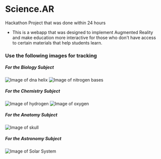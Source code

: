 # Science.AR
Hackathon Project that was done within 24 hours
- This is a webapp that was designed to implement Augmented Reality
  and make education more interactive for those who don't have access
  to certain materials that help students learn.

### Use the following images for tracking

##### For the Biology Subject
![Image of dna helix](https://garettpf.github.io/Science.AR/img/pattern-dnahelix.png)
![Image of nitrogen bases](https://garettpf.github.io/Science.AR/img/pattern-nitrogen-bases1.png)

##### For the Chemistry Subject
![Image of hydrogen](https://garettpf.github.io/Science.AR/img/pattern-Hydrogen.png)
![Image of oxygen](https://garettpf.github.io/Science.AR/img/pattern-Oxygen.png)

##### For the Anatomy Subject
![Image of skull](https://garettpf.github.io/Science.AR/img/pattern-skull.png)

##### For the Astronomy Subject
![Image of Solar System](https://garettpf.github.io/Science.AR/img/pattern-Solarsystem.png)
